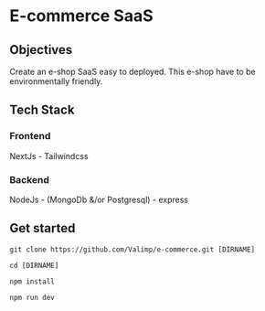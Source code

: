 # E-commerce SaaS

## Objectives
Create an e-shop SaaS easy to deployed.
This e-shop have to be environmentally friendly.

## Tech Stack
### Frontend
NextJs - Tailwindcss

### Backend
NodeJs - (MongoDb &/or Postgresql) - express

## Get started

```
git clone https://github.com/Valimp/e-commerce.git [DIRNAME]

cd [DIRNAME]

npm install

npm run dev
```